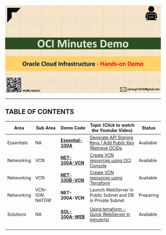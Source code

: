 # 

<img src="img/home.png" alt="home" style="zoom:50%;" />

------



## TABLE OF CONTENTS

| Area       | Sub Area       | Demo Code                            | Topic (Click to watch the Youtube Video)                     | Status    |
| ---------- | -------------- | ------------------------------------ | ------------------------------------------------------------ | --------- |
| Essentials | NA             | [**Essential-100A**](Essential-100A) | [Generate API Signing Keys \| Add Public Key \|Retrieve OCIDs](https://youtu.be/59uyIrfd1IY) | Available |
| Networking | VCN            | [**NET-100A-VCN**](NET-100A-VCN)     | [Create VCN resources using OCI Console](https://youtu.be/TUvFwSRR1Hk) | Available |
| Networking | VCN            | [**NET-100B-VCN**](NET-100B-VCN)     | [Create VCN resources using Terraform](https://youtu.be/sKrMnNtRZKc) | Available |
| Networking | VCN-IGW, NATGW | **NET-200A-VCN**                     | Launch WebServer in Public Subnet and DB in Private Subnet   | Preparing |
|            |                |                                      |                                                              |           |
| Solutions  | NA             | [**SOL-100A-WEB**](SOL-100A-WEB)     | [Using terraform - Quick WebServer in minute(s)](https://youtu.be/pqAZdW2ChjI) | Available |
|            |                |                                      |                                                              |           |
|            |                |                                      |                                                              |           |
|            |                |                                      |                                                              |           |
|            |                |                                      |                                                              |           |



